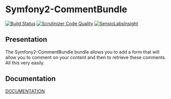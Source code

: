 # Symfony2-CommentBundle
[![Build Status](https://travis-ci.org/Mykees/MkCommentBundle.svg?branch=master)](https://travis-ci.org/Mykees/MkCommentBundle)
[![Scrutinizer Code Quality](https://scrutinizer-ci.com/g/Mykees/MkCommentBundle/badges/quality-score.png?b=master)](https://scrutinizer-ci.com/g/Mykees/MkCommentBundle/?branch=master)
[![SensioLabsInsight](https://insight.sensiolabs.com/projects/f6cd9834-575b-484e-9bd2-e600f9d2d824/big.png)](https://insight.sensiolabs.com/projects/f6cd9834-575b-484e-9bd2-e600f9d2d824)

## Presentation

The Symfony2-CommentBundle bundle allows you to add a form that will allow you to comment on your content and then to retrieve these comments. All this very easily.

## Documentation

[DOCUMENTATION](http://mykees.github.io/MkCommentBundle/)
